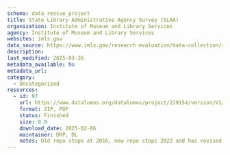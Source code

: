 ```yaml
---
schema: data_rescue_project 
title: State Library Administrative Agency Survey (SLAA)
organization: Institute of Museum and Library Services
agency: Institute of Museum and Library Services
websites: imls.gov
data_source: https://www.imls.gov/research-evaluation/data-collection/state-library-administrative-agency-survey
description: 
last_modified: 2025-03-26
metadata_available: No
metadata_url: 
category:
  - Uncategorized
resources:
  - id: 97
    url: https://www.datalumos.org/datalumos/project/219154/version/V1/view
    format: ZIP, PDF
    status: Finished
    size: 0.0
    download_date: 2025-02-06
    maintainer: DRP, DL
    notes: Old repo stops at 2016, new repo stops 2022 and has revised versions of older data. Suggest delete old
---
```

